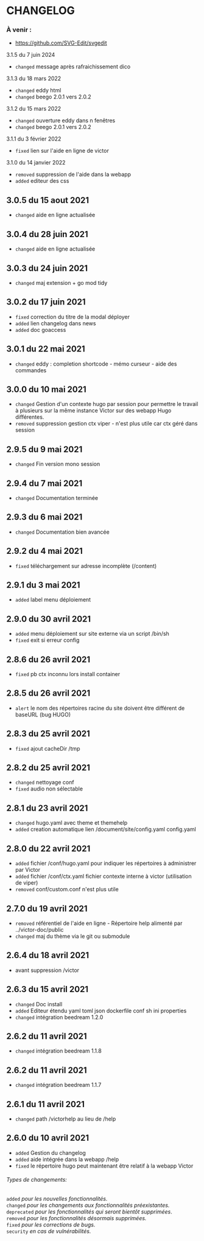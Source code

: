 
# CHANGELOG

### À venir :
- https://github.com/SVG-Edit/svgedit

3.1.5 du 7 juin 2024
- `changed` message après rafraichissement dico

3.1.3 du 18 mars 2022
- `changed` eddy html
- `changed` beego 2.0.1 vers 2.0.2

3.1.2 du 15 mars 2022
- `changed` ouverture eddy dans n fenêtres
- `changed` beego 2.0.1 vers 2.0.2

3.1.1 du 3 février 2022
- `fixed` lien sur l'aide en ligne de victor

3.1.0 du 14 janvier 2022
- `removed` suppression de l'aide dans la webapp
- `added` editeur des css

3.0.5 du 15 aout 2021
----------------------
- `changed` aide en ligne actualisée

3.0.4 du 28 juin 2021
----------------------
- `changed` aide en ligne actualisée

3.0.3 du 24 juin 2021
----------------------
- `changed` maj extension + go mod tidy 

3.0.2 du 17 juin 2021
----------------------
- `fixed` correction du titre de la modal déployer
- `added` lien changelog dans news
- `added` doc goaccess

3.0.1 du 22 mai 2021
----------------------
- `changed` eddy : completion shortcode - mémo curseur - aide des commandes 

3.0.0 du 10 mai 2021
----------------------
- `changed` Gestion d'un contexte hugo par session pour permettre le travail à plusieurs sur la même instance Victor sur des webapp Hugo différentes.
- `removed` suppression gestion ctx viper - n'est plus utile car ctx géré dans session

2.9.5 du 9 mai 2021
----------------------
- `changed` Fin version mono session

2.9.4 du 7 mai 2021
----------------------
- `changed` Documentation terminée

2.9.3 du 6 mai 2021
----------------------
- `changed` Documentation bien avancée

2.9.2 du 4 mai 2021
----------------------
- `fixed` téléchargement sur adresse incomplète (/content)

2.9.1 du 3 mai 2021
----------------------
- `added` label menu déploiement

2.9.0 du 30 avril 2021
----------------------
- `added` menu déploiement sur site externe via un script /bin/sh
- `fixed` exit si erreur config

2.8.6 du 26 avril 2021
----------------------
- `fixed` pb ctx inconnu lors install container

2.8.5 du 26 avril 2021
----------------------
- `alert` le nom des répertoires racine du site doivent être différent de baseURL (bug HUGO)

2.8.3 du 25 avril 2021
----------------------
- `fixed` ajout cacheDir /tmp

2.8.2 du 25 avril 2021
----------------------
- `changed` nettoyage conf
- `fixed` audio non sélectable

2.8.1 du 23 avril 2021
----------------------
- `changed` hugo.yaml avec theme et themehelp
- `added` creation automatique lien /document/site/config.yaml config.yaml

2.8.0 du 22 avril 2021
----------------------
- `added` fichier /conf/hugo.yaml pour indiquer les répertoires à administrer par Victor
- `added` fichier /conf/ctx.yaml fichier contexte interne à victor (utilisation de viper)
- `removed` conf/custom.conf n'est plus utile

2.7.0 du 19 avril 2021
----------------------
- `removed` référentiel de l'aide en ligne - Répertoire help alimenté par ../victor-doc/public
- `changed` maj du thème via le git ou submodule

2.6.4 du 18 avril 2021
----------------------
- avant suppression /victor

2.6.3 du 15 avril 2021
----------------------
- `changed` Doc install
- `added` Editeur étendu yaml toml json dockerfile conf sh ini properties
- `changed` intégration beedream 1.2.0

2.6.2 du 11 avril 2021
---------------------------
- `changed` intégration beedream 1.1.8

2.6.2 du 11 avril 2021
---------------------------
- `changed` intégration beedream 1.1.7

2.6.1 du 11 avril 2021
---------------------------
- `changed` path /victorhelp au lieu de /help

2.6.0 du 10 avril 2021
---------------------------
- `added` Gestion du changelog
- `added` aide intégrée dans la webapp /help
- `fixed` le répertoire hugo peut maintenant être relatif à la webapp Victor

###### Types de changements:
`added` *pour les nouvelles fonctionnalités.*  
`changed` *pour les changements aux fonctionnalités préexistantes.*  
`deprecated` *pour les fonctionnalités qui seront bientôt supprimées*.  
`removed` *pour les fonctionnalités désormais supprimées.*  
`fixed` *pour les corrections de bugs.*  
`security` *en cas de vulnérabilités.*  

